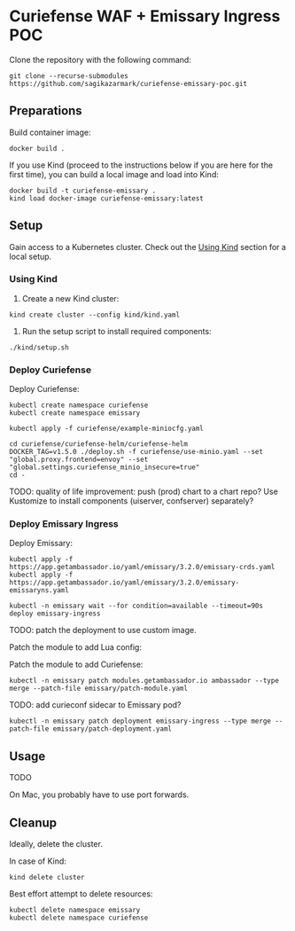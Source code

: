 # Curiefense WAF + Emissary Ingress POC

Clone the repository with the following command:

```shell
git clone --recurse-submodules https://github.com/sagikazarmark/curiefense-emissary-poc.git
```

## Preparations

Build container image:

```shell
docker build .
```

If you use Kind (proceed to the instructions below if you are here for the first time),
you can build a local image and load into Kind:

```shell
docker build -t curiefense-emissary .
kind load docker-image curiefense-emissary:latest
```


## Setup

Gain access to a Kubernetes cluster. Check out the [Using Kind](#using-kind) section for a local setup.


### Using Kind

1. Create a new Kind cluster:
```shell
kind create cluster --config kind/kind.yaml
```
1. Run the setup script to install required components:
```shell
./kind/setup.sh
```

### Deploy Curiefense

Deploy Curiefense:

```shell
kubectl create namespace curiefense
kubectl create namespace emissary

kubectl apply -f curiefense/example-miniocfg.yaml

cd curiefense/curiefense-helm/curiefense-helm
DOCKER_TAG=v1.5.0 ./deploy.sh -f curiefense/use-minio.yaml --set "global.proxy.frontend=envoy" --set "global.settings.curiefense_minio_insecure=true"
cd -
```

TODO: quality of life improvement: push (prod) chart to a chart repo? Use Kustomize to install components (uiserver, confserver) separately?

### Deploy Emissary Ingress

Deploy Emissary:

```shell
kubectl apply -f https://app.getambassador.io/yaml/emissary/3.2.0/emissary-crds.yaml
kubectl apply -f https://app.getambassador.io/yaml/emissary/3.2.0/emissary-emissaryns.yaml

kubectl -n emissary wait --for condition=available --timeout=90s deploy emissary-ingress
```

TODO: patch the deployment to use custom image.

Patch the module to add Lua config:

Patch the module to add Curiefense:

```shell
kubectl -n emissary patch modules.getambassador.io ambassador --type merge --patch-file emissary/patch-module.yaml
```


TODO: add curieconf sidecar to Emissary pod?

```shell
kubectl -n emissary patch deployment emissary-ingress --type merge --patch-file emissary/patch-deployment.yaml
```


## Usage

TODO

On Mac, you probably have to use port forwards.


## Cleanup

Ideally, delete the cluster.

In case of Kind:

```shell
kind delete cluster
```

Best effort attempt to delete resources:

```shell
kubectl delete namespace emissary
kubectl delete namespace curiefense
```
